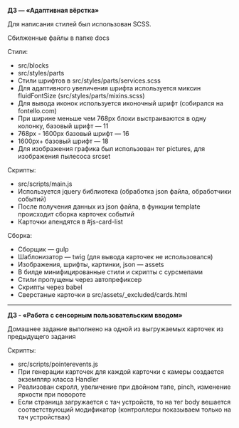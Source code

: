 **ДЗ — «Адаптивная вёрстка»**

Для написания стилей был использован SCSS.

Сбилженные файлы в папке docs

Стили: 
* src/blocks 
* src/styles/parts
* Стили шрифтов в src/styles/parts/services.scss 
* Для адаптивного увеличения шрифта используется миксин fluidFontSize (src/styles/parts/mixins.scss)
* Для вывода иконок используется иконочный шрифт (собирался на fontello.com)
* При ширине меньше чем 768px блоки выстраиваются в одну колонку, базовый шрифт — 11 
* 768px - 1600px базовый шрифт — 16
* 1600px+ базовый шрифт — 18 
* Для изображения графика был использован тег pictures, для изображения пылесоса srcset

Скрипты:
* src/scripts/main.js
* Используется jquery библиотека (обработка json файла, обработчики событий)
* После получения данных из json файла, в функции template происходит сборка карточек событий
* Карточки апендятся в #js-card-list

Сборка:
* Сборщик — gulp
* Шаблонизатор — twig (для вывода карточек не использовался)
* Изображения, шрифты, картинки, json — assets
* В билде минифицированные стили и скрипты с сурсмепами 
* Стили пропущены через автопрефиксер
* Скрипты через babel
* Сверстаные карточки в src/assets/_excluded/cards.html
----
**ДЗ - «Работа с сенсорным пользовательским вводом»**

Домашнее задание выполнено на одной из выгружаемых карточек из предыдущего задания 


Скрипты:
* src/scripts/pointerevents.js
* При генерации карточек для каждой карточки с камеры создается экземпляр класса Handler
* Реализован скролл, увеличение при двойном тапе, pinch, изменение яркости при повороте
* Если страница загружается с тач устройств, то на тег body вешается соответствующий модификатор (контроллеры показываем только на тач устройствах)